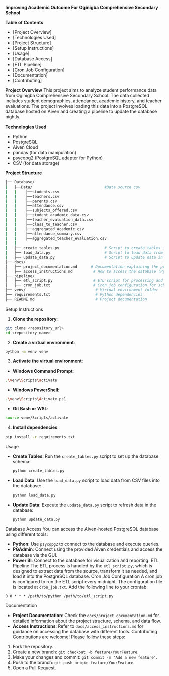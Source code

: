 **Improving  Academic Outcome For Oginigba Comprehensive Secondary School**

**Table of Contents**
- [Project Overview]
- [Technologies Used]
- [Project Structure]
- [Setup Instructions]
- [Usage]
- [Database Access]
- [ETL Pipeline]
- [Cron Job Configuration]
- [Documentation]
- [Contributing]

**Project Overview**
This project aims to analyze student performance data from Oginigba Comprehensive Secondary School. The data collected includes student demographics, attendance, academic history, and teacher evaluations. The project involves loading this data into a PostgreSQL database hosted on Aiven and creating a pipeline to update the database nightly.

**Technologies Used**
- Python
- PostgreSQL
- Aiven Cloud
- pandas (for data manipulation)
- psycopg2 (PostgreSQL adapter for Python)
- CSV (for data storage)

**Project Structure**
```bash
├── Database/
|   ├──Data/                                #Data source csv
|   |    ├──students.csv
|   |    ├──teachers.csv
|   |    ├──parents.csv
|   |    ├──attendance.csv
|   |    ├──subjects_offered.csv
|   |    ├──student_academic_data.csv
|   |    ├──teacher_evaluation_data.csv
|   |    ├──class_to_teacher.csv
|   |    ├──aggregated_academic.csv
|   |    ├──attendance_summary.csv
|   |    ├──aggregated_teacher_evaluation.csv
|   |
|   ├── create_tables.py                    # Script to create tables in the database
|   ├── load_data.py                        # Script to load data from CSV into the database
|   ├── update_data.py                      # Script to update data in the database
├── docs/
│   ├── project_documentation.md      # Documentation explaining the project, schema, and process
│   ├── access_instructions.md         # How to access the database (Python, PGAdmin, Power BI)
├── pipeline/
│   ├── etl_script.py                  # ETL script for processing and loading data
│   ├── cron_job.txt                   # Cron job configuration for scheduling
├── venv/                               # Virtual environment folder
├── requirements.txt                    # Python dependencies
├── README.md                           # Project documentation
```

Setup Instructions
1. **Clone the repository**:
```bash
git clone <repository_url>
cd <repository_name>
```
2. **Create a virtual environment**:
```bash
python -m venv venv
```
3. **Activate the virtual environment**:
- **Windows Command Prompt**:
```bash
.\venv\Scripts\activate
```
- **Windows PowerShell**:
```bash
.\venv\Scripts\Activate.ps1
```
- **Git Bash or WSL**:
```bash
source venv/Scripts/activate
```
4. **Install dependencies**:
```bash
pip install -r requirements.txt
```
Usage
- **Create Tables**:
  Run the `create_tables.py` script to set up the database schema:
  ```bash
  python create_tables.py
  ```

- **Load Data**:
  Use the `load_data.py` script to load data from CSV files into the database:
  ```bash
  python load_data.py
  ```

- **Update Data**:
  Execute the `update_data.py` script to refresh data in the database:
  ```bash
  python update_data.py
  ```
Database Access
You can access the Aiven-hosted PostgreSQL database using different tools:
- **Python**: Use `psycopg2` to connect to the database and execute queries.
- **PGAdmin**: Connect using the provided Aiven credentials and access the database via the GUI.
- **Power BI**: Connect to the database for visualization and reporting.
ETL Pipeline
The ETL process is handled by the `etl_script.py`, which is designed to extract data from the source, transform it as needed, and load it into the PostgreSQL database.
Cron Job Configuration
A cron job is configured to run the ETL script every midnight. The configuration file is located at `cron_job.txt`. Add the following line to your crontab:
```
0 0 * * * /path/to/python /path/to/etl_script.py
```
Documentation
- **Project Documentation**: Check the `docs/project_documentation.md` for detailed information about the project structure, schema, and data flow.
- **Access Instructions**: Refer to `docs/access_instructions.md` for guidance on accessing the database with different tools.
Contributing
Contributions are welcome! Please follow these steps:
1. Fork the repository.
2. Create a new branch: `git checkout -b feature/YourFeature`.
3. Make your changes and commit: `git commit -m 'Add a new feature'`.
4. Push to the branch: `git push origin feature/YourFeature`.
5. Open a Pull Request.

